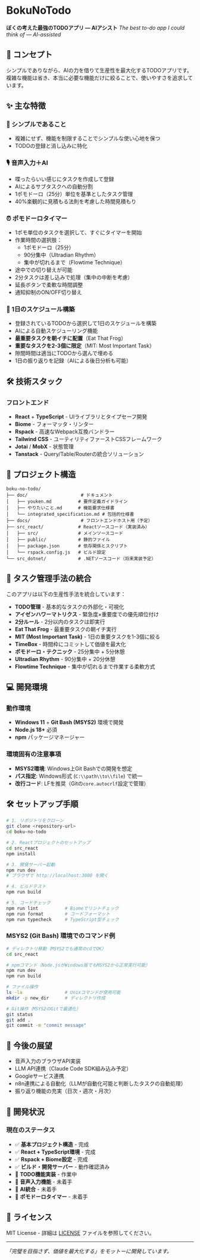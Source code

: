 # BokuNoTodo

**ぼくの考えた最強のTODOアプリ — AIアシスト**
*The best to-do app I could think of — AI-assisted*

## 🎯 コンセプト

シンプルでありながら、AIの力を借りて生産性を最大化するTODOアプリです。
複雑な機能は省き、本当に必要な機能だけに絞ることで、使いやすさを追求しています。

## ✨ 主な特徴

### 🔹 シンプルであること
- 複雑にせず、機能を制限することでシンプルな使い心地を保つ
- TODOの登録と消し込みに特化

### 🎙️ 音声入力＋AI
- 喋ったらいい感じにタスクを作成して登録
- AIによるサブタスクへの自動分割
- 1ポモドーロ（25分）単位を基準としたタスク管理
- 40%楽観的に見積もる法則を考慮した時間見積もり

### ⏰ ポモドーロタイマー
- 1ポモ単位のタスクを選択して、すぐにタイマーを開始
- 作業時間の選択肢：
  - 1ポモドーロ（25分）
  - 90分集中（Ultradian Rhythm）
  - 集中が切れるまで（Flowtime Technique）
- 途中での切り替えが可能
- 2分タスクは差し込みで処理（集中の中断を考慮）
- 延長ボタンで柔軟な時間調整
- 通知抑制のON/OFF切り替え

### 📅 1日のスケジュール構築
- 登録されているTODOから選択して1日のスケジュールを構築
- AIによる自動スケジューリング機能
- **最重要タスクを朝イチに配置**（Eat That Frog）
- **重要なタスクを2-3個に限定**（MIT: Most Important Task）
- 隙間時間は適当にTODOから選んで埋める
- 1日の振り返りを記録（AIによる後日分析も可能）

## 🛠️ 技術スタック

### フロントエンド
- **React** + **TypeScript** - UIライブラリとタイプセーフ開発
- **Biome** - フォーマッタ・リンター
- **Rspack** - 高速なWebpack互換バンドラー
- **Tailwind CSS** - ユーティリティファーストCSSフレームワーク
- **Jotai** / **MobX** - 状態管理
- **Tanstack** - Query/Table/Routerの統合ソリューション

## 📁 プロジェクト構造

```
boku-no-todo/
├── doc/                    # ドキュメント
│   ├── youken.md          # 要件定義ガイドライン
│   ├── やりたいこと.md      # 機能要求仕様書
│   └── integrated_specification.md # 包括的仕様書
├── docs/                   # フロントエンドホスト用（予定）
├── src_react/             # Reactソースコード（実装済み）
│   ├── src/               # メインソースコード
│   ├── public/            # 静的ファイル
│   ├── package.json       # 依存関係とスクリプト
│   └── rspack.config.js   # ビルド設定
└── src_dotnet/            # .NETソースコード（将来実装予定）
```

## 🎯 タスク管理手法の統合

このアプリは以下の生産性手法を統合しています：

- **TODO管理** - 基本的なタスクの外部化・可視化
- **アイゼンハワーマトリクス** - 緊急度×重要度での優先順位付け
- **2分ルール** - 2分以内のタスクは即実行
- **Eat That Frog** - 最重要タスクの朝イチ実行
- **MIT (Most Important Task)** - 1日の重要タスクを1-3個に絞る
- **TimeBox** - 時間枠にコミットして価値を最大化
- **ポモドーロ・テクニック** - 25分集中 + 5分休憩
- **Ultradian Rhythm** - 90分集中 + 20分休憩
- **Flowtime Technique** - 集中が切れるまで作業する柔軟方式

## 💻 開発環境

### 動作環境
- **Windows 11** + **Git Bash (MSYS2)** 環境で開発
- **Node.js 18+** 必須
- **npm** パッケージマネージャー

### 環境固有の注意事項
- **MSYS2環境**: Windows上Git Bashでの開発を想定
- **パス指定**: Windows形式 (`C:\\path\\to\\file`) で統一
- **改行コード**: LFを推奨（Gitの`core.autocrlf`設定で管理）

## 🛠️ セットアップ手順

```bash
# 1. リポジトリをクローン
git clone <repository-url>
cd boku-no-todo

# 2. Reactプロジェクトのセットアップ
cd src_react
npm install

# 3. 開発サーバー起動
npm run dev
# ブラウザで http://localhost:3000 を開く

# 4. ビルドテスト
npm run build

# 5. コードチェック
npm run lint          # Biomeでリントチェック
npm run format        # コードフォーマット
npm run typecheck     # TypeScript型チェック
```

### MSYS2 (Git Bash) 環境でのコマンド例
```bash
# ディレクトリ移動（MSYS2でも通常のcdでOK）
cd src_react

# npmコマンド（Node.jsがWindows版でもMSYS2から正常実行可能）
npm run dev
npm run build

# ファイル操作
ls -la                # Unixコマンドが使用可能
mkdir -p new_dir      # ディレクトリ作成

# Git操作（MSYS2のGitで最適化）
git status
git add .
git commit -m "commit message"
```

## 🚀 今後の展望

- 音声入力のブラウザAPI実装
- LLM API連携（Claude Code SDK組み込み予定）
- Googleサービス連携
- n8n連携による自動化（LLMが自動化可能と判断したタスクの自動処理）
- 振り返り機能の充実（日次・週次・月次）

## 🔧 開発状況

### 現在のステータス
- ✅ **基本プロジェクト構造** - 完成
- ✅ **React + TypeScript環境** - 完成
- ✅ **Rspack + Biome設定** - 完成
- ✅ **ビルド・開発サーバー** - 動作確認済み
- 🚧 **TODO機能実装** - 作業中
- 🚧 **音声入力機能** - 未着手
- 🚧 **AI統合** - 未着手
- 🚧 **ポモドーロタイマー** - 未着手

## 📄 ライセンス

MIT License - 詳細は [LICENSE](./LICENSE) ファイルを参照してください。

---

*「完璧を目指さず、価値を最大化する」をモットーに開発しています。*